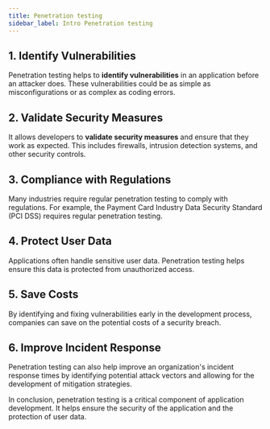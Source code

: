 ```yaml
---
title: Penetration testing 
sidebar_label: Intro Penetration testing
---
```



## **1. Identify Vulnerabilities**

Penetration testing helps to **identify vulnerabilities** in an application before an attacker does. These vulnerabilities could be as simple as misconfigurations or as complex as coding errors.

## **2. Validate Security Measures**

It allows developers to **validate security measures** and ensure that they work as expected. This includes firewalls, intrusion detection systems, and other security controls.

## **3. Compliance with Regulations**

Many industries require regular penetration testing to comply with regulations. For example, the Payment Card Industry Data Security Standard (PCI DSS) requires regular penetration testing.

## **4. Protect User Data**

Applications often handle sensitive user data. Penetration testing helps ensure this data is protected from unauthorized access.

## **5. Save Costs**

By identifying and fixing vulnerabilities early in the development process, companies can save on the potential costs of a security breach.

## **6. Improve Incident Response**

Penetration testing can also help improve an organization's incident response times by identifying potential attack vectors and allowing for the development of mitigation strategies.

In conclusion, penetration testing is a critical component of application development. It helps ensure the security of the application and the protection of user data.